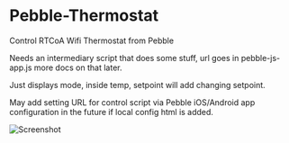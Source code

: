 Pebble-Thermostat
=================

Control RTCoA Wifi Thermostat from Pebble

Needs an intermediary script that does some stuff, url goes in pebble-js-app.js more docs on that later.

Just displays mode, inside temp, setpoint will add changing setpoint.

May add setting URL for control script via Pebble iOS/Android app configuration in the future if local config html is added.

![Screenshot](/screenshot/00036e4a_annotated.png "Screenshot at 88901ca")
